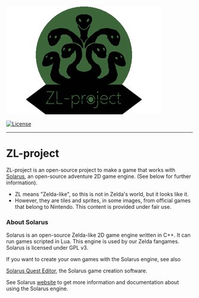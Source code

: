 ![ZL-project Logo](/images/hydralerna_logo_ZL-project.png)

[![License](https://img.shields.io/badge/license-GPLv3-blue.svg)](https://www.gnu.org/copyleft/gpl.html)

---


# ZL-project

ZL-project is an open-source project to make a game that works with
[Solarus](https://github.com/solarus-games/solarus),
an open-source adventure 2D game engine.
(See below for further information). 

- ZL means "Zelda-like", so this is not in Zelda's world, but it looks like it.
- However, they are tiles and sprites, in some images, from official games that belong to Nintendo.
This content is provided under fair use.


### About Solarus

Solarus is an open-source Zelda-like 2D game engine written in C++.
It can run games scripted in Lua.
This engine is used by our Zelda fangames.
Solarus is licensed under GPL v3.

If you want to create your own games with the Solarus engine, see also

[Solarus Quest Editor](https://gitlab.com/solarus-games/solarus-quest-editor), the Solarus game creation software.

See Solarus [website](http://www.solarus-games.org) to get more
information and documentation about using the Solarus engine.

